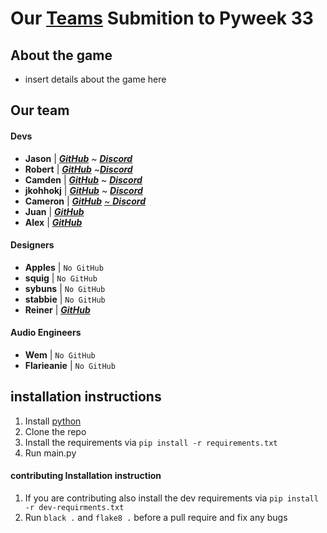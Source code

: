  # Our [Teams](https://pyweek.org/e/tzs/) Submition to Pyweek 33

 ## About the game
- insert details about the game here


 ## Our team
   
 #### Devs
 - **Jason** | [**_GitHub_**](https://github.com/JasonLovesDoggo) ~ [**_Discord_**](https://discordapp.com/users/511724576674414600) 
 - **Robert** | [**_GitHub_**](https://github.com/robert-abraham) ~[**_Discord_**](https://discordapp.com/users/355535096486428675) 
- **Camden** | [**_GitHub_**](https://github.com/SoupySoups) ~ [_**Discord**_](https://discordapp.com/users/858952348445179925) 
- **jkohhokj** | [**_GitHub_**](https://github.com/jkohhokj) ~ [**_Discord_**](https://discordapp.com/users/455380055745363969) 
- **Cameron** | [**_GitHub_**](https://github.com/n0remac) [~ **_Discord_**](https://discordapp.com/users/239260347981103105)
- **Juan** | [**_GitHub_**](https://github.com/regalk13)
- **Alex** | [**_GitHub_**](https://github.com/zdrc) 
 #### Designers 
 - **Apples** | `No GitHub` 
 - **squig** | `No GitHub` 
 - **sybuns** | `No GitHub` 
 - **stabbie** | `No GitHub` 
 - **Reiner** | [**_GitHub_**](https://github.com/abdelrahmanMaxwell)  
 #### Audio Engineers
 - **Wem** | `No GitHub` 
 - **Flarieanie** | `No GitHub` 
                                                        

 ## installation instructions 
1. Install [python](https://www.python.org/downloads/)
2. Clone the repo
3. Install the requirements via `pip install -r requirements.txt`
4. Run main.py
              
#### contributing Installation instruction
  1. If you are contributing also install the dev requirements via 
  `pip install -r dev-requirments.txt`
  2. Run 
 `black .`
and `flake8 .` before a pull require and fix any bugs
  
